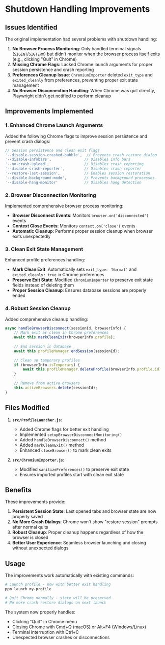 # Shutdown Handling Improvements

## Issues Identified

The original implementation had several problems with shutdown handling:

1. **No Browser Process Monitoring**: Only handled terminal signals (`SIGINT`/`SIGTERM`) but didn't monitor when the browser process itself exits (e.g., clicking "Quit" in Chrome)
2. **Missing Chrome Flags**: Lacked Chrome launch arguments for proper session persistence and crash reporting
3. **Preferences Cleanup Issue**: `ChromiumImporter` deleted `exit_type` and `exited_cleanly` from preferences, preventing proper exit state management
4. **No Browser Disconnection Handling**: When Chrome was quit directly, Playwright didn't get notified to perform cleanup

## Improvements Implemented

### 1. Enhanced Chrome Launch Arguments

Added the following Chrome flags to improve session persistence and prevent crash dialogs:

```javascript
// Session persistence and clean exit flags
'--disable-session-crashed-bubble',  // Prevents crash restore dialog
'--disable-infobars',               // Disables info bars
'--no-crash-upload',                // Disables crash reporting
'--disable-crash-reporter',         // Disables crash reporter
'--restore-last-session',           // Enables session restoration
'--disable-background-mode',        // Prevents background processes
'--disable-hang-monitor'            // Disables hang detection
```

### 2. Browser Disconnection Monitoring

Implemented comprehensive browser process monitoring:

- **Browser Disconnect Events**: Monitors `browser.on('disconnected')` events
- **Context Close Events**: Monitors `context.on('close')` events  
- **Automatic Cleanup**: Performs proper session cleanup when browser exits unexpectedly

### 3. Clean Exit State Management

Enhanced profile preferences handling:

- **Mark Clean Exit**: Automatically sets `exit_type: 'Normal'` and `exited_cleanly: true` in Chrome preferences
- **Preserve Exit State**: Modified `ChromiumImporter` to preserve exit state fields instead of deleting them
- **Proper Session Cleanup**: Ensures database sessions are properly ended

### 4. Robust Session Cleanup

Added comprehensive cleanup handling:

```javascript
async handleBrowserDisconnect(sessionId, browserInfo) {
    // Mark exit as clean in Chrome preferences
    await this.markCleanExit(browserInfo.profile);
    
    // End session in database
    await this.profileManager.endSession(sessionId);
    
    // Clean up temporary profiles
    if (browserInfo.isTemporary) {
        await this.profileManager.deleteProfile(browserInfo.profile.id);
    }
    
    // Remove from active browsers
    this.activeBrowsers.delete(sessionId);
}
```

## Files Modified

1. **`src/ProfileLauncher.js`**:
   - Added Chrome flags for better exit handling
   - Implemented `setupBrowserDisconnectMonitoring()`
   - Added `handleBrowserDisconnect()` method
   - Added `markCleanExit()` method
   - Enhanced `closeBrowser()` to mark clean exits

2. **`src/ChromiumImporter.js`**:
   - Modified `sanitizePreferences()` to preserve exit state
   - Ensures imported profiles start with clean exit state

## Benefits

These improvements provide:

1. **Persistent Session State**: Last opened tabs and browser state are now properly saved
2. **No More Crash Dialogs**: Chrome won't show "restore session" prompts after normal quits
3. **Robust Cleanup**: Proper cleanup happens regardless of how the browser is closed
4. **Better User Experience**: Seamless browser launching and closing without unexpected dialogs

## Usage

The improvements work automatically with existing commands:

```bash
# Launch profile - now with better exit handling
ppm launch my-profile

# Quit Chrome normally - state will be preserved
# No more crash restore dialogs on next launch
```

The system now properly handles:
- Clicking "Quit" in Chrome menu
- Closing Chrome with Cmd+Q (macOS) or Alt+F4 (Windows/Linux)
- Terminal interruption with Ctrl+C
- Unexpected browser crashes or disconnections

